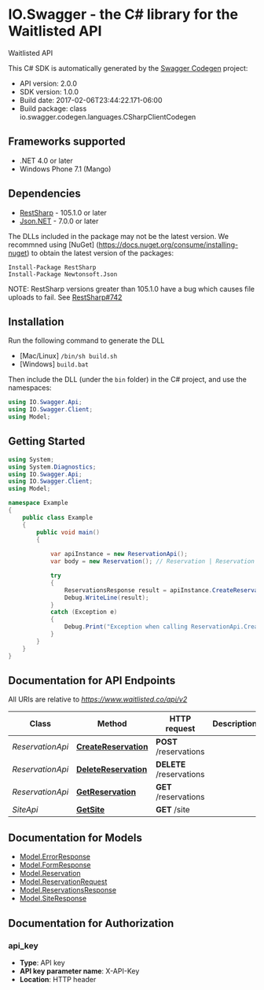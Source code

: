# IO.Swagger - the C# library for the Waitlisted API

Waitlisted API

This C# SDK is automatically generated by the [Swagger Codegen](https://github.com/swagger-api/swagger-codegen) project:

- API version: 2.0.0
- SDK version: 1.0.0
- Build date: 2017-02-06T23:44:22.171-06:00
- Build package: class io.swagger.codegen.languages.CSharpClientCodegen

## Frameworks supported
- .NET 4.0 or later
- Windows Phone 7.1 (Mango)

## Dependencies
- [RestSharp](https://www.nuget.org/packages/RestSharp) - 105.1.0 or later
- [Json.NET](https://www.nuget.org/packages/Newtonsoft.Json/) - 7.0.0 or later

The DLLs included in the package may not be the latest version. We recommned using [NuGet] (https://docs.nuget.org/consume/installing-nuget) to obtain the latest version of the packages:
```
Install-Package RestSharp
Install-Package Newtonsoft.Json
```

NOTE: RestSharp versions greater than 105.1.0 have a bug which causes file uploads to fail. See [RestSharp#742](https://github.com/restsharp/RestSharp/issues/742)

## Installation
Run the following command to generate the DLL
- [Mac/Linux] `/bin/sh build.sh`
- [Windows] `build.bat`

Then include the DLL (under the `bin` folder) in the C# project, and use the namespaces:
```csharp
using IO.Swagger.Api;
using IO.Swagger.Client;
using Model;
```

## Getting Started

```csharp
using System;
using System.Diagnostics;
using IO.Swagger.Api;
using IO.Swagger.Client;
using Model;

namespace Example
{
    public class Example
    {
        public void main()
        {
            
            var apiInstance = new ReservationApi();
            var body = new Reservation(); // Reservation | Reservation Data

            try
            {
                ReservationsResponse result = apiInstance.CreateReservation(body);
                Debug.WriteLine(result);
            }
            catch (Exception e)
            {
                Debug.Print("Exception when calling ReservationApi.CreateReservation: " + e.Message );
            }
        }
    }
}
```

<a name="documentation-for-api-endpoints"></a>
## Documentation for API Endpoints

All URIs are relative to *https://www.waitlisted.co/api/v2*

Class | Method | HTTP request | Description
------------ | ------------- | ------------- | -------------
*ReservationApi* | [**CreateReservation**](docs/ReservationApi.md#createreservation) | **POST** /reservations | 
*ReservationApi* | [**DeleteReservation**](docs/ReservationApi.md#deletereservation) | **DELETE** /reservations | 
*ReservationApi* | [**GetReservation**](docs/ReservationApi.md#getreservation) | **GET** /reservations | 
*SiteApi* | [**GetSite**](docs/SiteApi.md#getsite) | **GET** /site | 


<a name="documentation-for-models"></a>
## Documentation for Models

 - [Model.ErrorResponse](docs/ErrorResponse.md)
 - [Model.FormResponse](docs/FormResponse.md)
 - [Model.Reservation](docs/Reservation.md)
 - [Model.ReservationRequest](docs/ReservationRequest.md)
 - [Model.ReservationsResponse](docs/ReservationsResponse.md)
 - [Model.SiteResponse](docs/SiteResponse.md)


## Documentation for Authorization

### api_key

- **Type**: API key
- **API key parameter name**: X-API-Key
- **Location**: HTTP header


